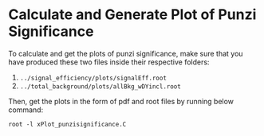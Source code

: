 # Calculate and Generate Plot of Punzi Significance
To calculate and get the plots of punzi significance, make sure that you have produced these two files inside their respective folders:

1. ```../signal_efficiency/plots/signalEff.root```
2. ```../total_background/plots/allBkg_wDYincl.root```

Then, get the plots in the form of pdf and root files by running below command:
```
root -l xPlot_punzisignificance.C
```
